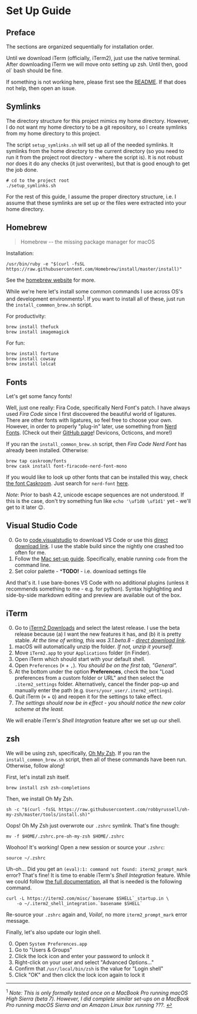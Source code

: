 # Set Up Guide

## Preface

The sections are organized sequentially for installation order.

Until we download iTerm (officially, iTerm2), just use the native terminal.  After downloading iTerm we will move onto setting up zsh. Until then, good ol` bash should be fine.

If something is not working here, please first see the [README](./README.md). If that does not help, then open an issue.

## Symlinks

The directory structure for this project mimics my home directory. However, I do not want my home directory to be a git repository, so I create symlinks from my home directory to this project.

The script `setup_symlinks.sh` will set up all of the needed symlinks. It symlinks from the home directory to the current directory (so you need to run it from the project root directory - where the script is). It is not robust nor does it do any checks (it just overwrites), but that is good enough to get the job done.

```
# cd to the project root
./setup_symlinks.sh
```

For the rest of this guide, I assume the proper directory structure, i.e. I assume that these symlinks are set up or the files were extracted into your home directory.

## Homebrew

> Homebrew -- the missing package manager for macOS

Installation:

```
/usr/bin/ruby -e "$(curl -fsSL https://raw.githubusercontent.com/Homebrew/install/master/install)"
```

See the [homebrew website](https://brew.sh) for more.

While we're here let's install some common commands I use across OS's and development environments<sup id='r1'>[1](#f1)</sup>. If you want to install all of these, just run the `install_commmon_brew.sh` script.

For productivity:

```
brew install thefuck
brew install imagemagick
```

For fun:

```
brew install fortune
brew install cowsay
brew install lolcat
```

## Fonts

Let's get some fancy fonts!

Well, just one really: Fira Code, specifically Nerd Font's patch. I have always used *Fira Code* since I first discovered the beautiful world of ligatures. There are other fonts with ligatures, so feel free to choose your own. However, in order to properly "plug-in" later, use something from [Nerd Fonts](https://nerdfonts.com). (Check out their [GitHub page](https://github.com/ryanoasis/nerd-fonts)! Devicons, Octicons, and more!)

If you ran the `install_common_brew.sh` script, then *Fira Code Nerd Font* has already been installed. Otherwise:

```
brew tap caskroom/fonts
brew cask install font-firacode-nerd-font-mono
```

If you would like to look up other fonts that can be installed this way, check [the font Caskroom](https://github.com/caskroom/homebrew-fonts). Just search for `nerd-font` [here](https://github.com/caskroom/homebrew-fonts/find/master).

*Note*: Prior to bash 4.2, unicode escape sequences are not understood. If this is the case, don't try something fun like `echo '\uf1d0 \uf1d1'` yet - we'll get to it later :wink:.

## Visual Studio Code

0. Go to [code.visualstudio](https://code.visualstudio.com) to download VS Code or use this [direct download link](https://go.microsoft.com/fwlink/?LinkID=534106). I use the stable build since the nightly one crashed too often for me. 
0. Follow the [Mac set-up guide](https://code.visualstudio.com/docs/setup/mac). Specifically, enable running `code` from the command line.
0. Set color palette - ***TODO!** - i.e. download settings file

And that's it.  I use bare-bones VS Code with no additional plugins (unless it recommends something to me - e.g. for python). Syntax highlighting and side-by-side markdown editing and preview are available out of the box.

## iTerm

0. Go to [iTerm2 Downloads](https://www.iterm2.com/downloads.html) and select the latest release.  I use the beta release because (a) I want the new features it has, and (b) it is pretty stable. *At the time of writing, this was 3.1.beta.8 - [direct download link](https://iterm2.com/downloads/beta/iTerm2-3_1_beta_8.zip)*.
0. macOS will automatically unzip the folder. *If not, unzip it yourself.*
0. Move `iTerm2.app` to your `Applications` folder (in Finder).
0. Open iTerm which should start with your default shell.
0. Open `Preferences` (`⌘` + `,`). *You should be on the first tab, "General".*
0. At the bottom under the option **Preferences**, check the box "Load preferences from a custom folder or URL" and then select the `.iterm2_settings` folder.  Alternatively, cancel the finder pop-up and manually enter the path (e.g. `Users/your_user/.iterm2_settings`).
0. Quit iTerm (`⌘` + `Q`) and reopen it for the settings to take effect.
0. *The settings should now be in effect - you should notice the new color scheme at the least.*

We will enable iTerm's *Shell Integration* feature after we set up our shell.

## zsh

We will be using zsh, specifically, [Oh My Zsh](https://github.com/robbyrussell/oh-my-zsh).  If you ran the `install_common_brew.sh` script, then all of these commands have been run. Otherwise, follow along!

First, let's install zsh itself.
 
```
brew install zsh zsh-completions
```

Then, we install Oh My Zsh.

```
sh -c "$(curl -fsSL https://raw.githubusercontent.com/robbyrussell/oh-my-zsh/master/tools/install.sh)"
```

Oops! Oh My Zsh just overwrote our `.zshrc` symlink.  That's fine though:

```
mv -f $HOME/.zshrc.pre-oh-my-zsh $HOME/.zshrc
```

Woohoo! It's working! Open a new session or source your `.zshrc`:

```
source ~/.zshrc
``` 

Uh-oh... Did you get an `(eval):1: command not found: iterm2_prompt_mark` error? That's fine! It is time to enable iTerm's *Shell Integration* feature. While we could follow [the full documentation](https://iterm2.com/documentation-shell-integration.html), all that is needed is the following command.

```
curl -L https://iterm2.com/misc/`basename $SHELL`_startup.in \
    -o ~/.iterm2_shell_integration.`basename $SHELL`
```

Re-source your `.zshrc` again and, *Voila!*, no more `iterm2_prompt_mark` error message. 

Finally, let's also update our login shell.

0. Open `System Preferences.app`
0. Go to "Users & Groups"
0. Click the lock icon and enter your password to unlock it
0. Right-click on your user and select "Advanced Options..."
0. Confirm that `/usr/local/bin/zsh` is the value for "Login shell"
0. Click "OK" and then click the lock icon again to lock it

---

 <sup id='f1'>1</sup> *Note: This is only formally tested once on a MacBook Pro running macOS High Sierra (beta 7). However, I did complete similar set-ups on a MacBook Pro running macOS Sierra and an Amazon Linux box running ???.* [↩](#r1)
